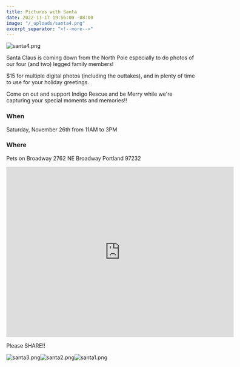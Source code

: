 ```yaml
---
title: Pictures with Santa
date: 2022-11-17 19:56:00 -08:00
image: "/_uploads/santa4.png"
excerpt_separator: "<!--more-->"
---
```


![santa4.png](/uploads/santa4.png)

Santa Claus is coming down from the North Pole especially to do photos of our four (and two) legged family members!
<!--more-->

$15 for multiple digital photos (including the outtakes), and in plenty of time to use for your holiday greetings.

Come on out and support Indigo Rescue and be Merry while we're capturing your special moments and memories!!

### When

Saturday, November 26th from 11AM to 3PM

### Where

Pets on Broadway
2762 NE Broadway
Portland 97232
<iframe src="https://www.google.com/maps/embed?pb=!1m18!1m12!1m3!1d1397.3826808358676!2d-122.63808414178514!3d45.534927094775476!2m3!1f0!2f0!3f0!3m2!1i1024!2i768!4f13.1!3m3!1m2!1s0x5495a0ce9ee5d2f1%3A0x990e6a35e743384c!2sPets%20on%20Broadway!5e0!3m2!1sen!2sus!4v1668744310413!5m2!1sen!2sus" width="600" height="450" style="border:0;" allowfullscreen="" loading="lazy" referrerpolicy="no-referrer-when-downgrade"></iframe>

Please SHARE!!

![santa3.png](/uploads/santa3.png)![santa2.png](/uploads/santa2.png)![santa1.png](/uploads/santa1.png)
